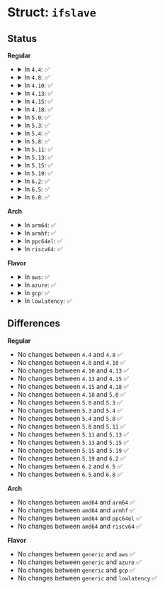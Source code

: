 # Struct: <code>ifslave</code>

## Status
<b>Regular</b>
<ul>
<li>
<details>
<summary>In <code>4.4</code>: ✅</summary>

```c
struct ifslave {
    __s32 slave_id;
    char slave_name[16];
    __s8 link;
    __s8 state;
    __u32 link_failure_count;
};
```
</details>
</li>
<li>
<details>
<summary>In <code>4.8</code>: ✅</summary>

```c
struct ifslave {
    __s32 slave_id;
    char slave_name[16];
    __s8 link;
    __s8 state;
    __u32 link_failure_count;
};
```
</details>
</li>
<li>
<details>
<summary>In <code>4.10</code>: ✅</summary>

```c
struct ifslave {
    __s32 slave_id;
    char slave_name[16];
    __s8 link;
    __s8 state;
    __u32 link_failure_count;
};
```
</details>
</li>
<li>
<details>
<summary>In <code>4.13</code>: ✅</summary>

```c
struct ifslave {
    __s32 slave_id;
    char slave_name[16];
    __s8 link;
    __s8 state;
    __u32 link_failure_count;
};
```
</details>
</li>
<li>
<details>
<summary>In <code>4.15</code>: ✅</summary>

```c
struct ifslave {
    __s32 slave_id;
    char slave_name[16];
    __s8 link;
    __s8 state;
    __u32 link_failure_count;
};
```
</details>
</li>
<li>
<details>
<summary>In <code>4.18</code>: ✅</summary>

```c
struct ifslave {
    __s32 slave_id;
    char slave_name[16];
    __s8 link;
    __s8 state;
    __u32 link_failure_count;
};
```
</details>
</li>
<li>
<details>
<summary>In <code>5.0</code>: ✅</summary>

```c
struct ifslave {
    __s32 slave_id;
    char slave_name[16];
    __s8 link;
    __s8 state;
    __u32 link_failure_count;
};
```
</details>
</li>
<li>
<details>
<summary>In <code>5.3</code>: ✅</summary>

```c
struct ifslave {
    __s32 slave_id;
    char slave_name[16];
    __s8 link;
    __s8 state;
    __u32 link_failure_count;
};
```
</details>
</li>
<li>
<details>
<summary>In <code>5.4</code>: ✅</summary>

```c
struct ifslave {
    __s32 slave_id;
    char slave_name[16];
    __s8 link;
    __s8 state;
    __u32 link_failure_count;
};
```
</details>
</li>
<li>
<details>
<summary>In <code>5.8</code>: ✅</summary>

```c
struct ifslave {
    __s32 slave_id;
    char slave_name[16];
    __s8 link;
    __s8 state;
    __u32 link_failure_count;
};
```
</details>
</li>
<li>
<details>
<summary>In <code>5.11</code>: ✅</summary>

```c
struct ifslave {
    __s32 slave_id;
    char slave_name[16];
    __s8 link;
    __s8 state;
    __u32 link_failure_count;
};
```
</details>
</li>
<li>
<details>
<summary>In <code>5.13</code>: ✅</summary>

```c
struct ifslave {
    __s32 slave_id;
    char slave_name[16];
    __s8 link;
    __s8 state;
    __u32 link_failure_count;
};
```
</details>
</li>
<li>
<details>
<summary>In <code>5.15</code>: ✅</summary>

```c
struct ifslave {
    __s32 slave_id;
    char slave_name[16];
    __s8 link;
    __s8 state;
    __u32 link_failure_count;
};
```
</details>
</li>
<li>
<details>
<summary>In <code>5.19</code>: ✅</summary>

```c
struct ifslave {
    __s32 slave_id;
    char slave_name[16];
    __s8 link;
    __s8 state;
    __u32 link_failure_count;
};
```
</details>
</li>
<li>
<details>
<summary>In <code>6.2</code>: ✅</summary>

```c
struct ifslave {
    __s32 slave_id;
    char slave_name[16];
    __s8 link;
    __s8 state;
    __u32 link_failure_count;
};
```
</details>
</li>
<li>
<details>
<summary>In <code>6.5</code>: ✅</summary>

```c
struct ifslave {
    __s32 slave_id;
    char slave_name[16];
    __s8 link;
    __s8 state;
    __u32 link_failure_count;
};
```
</details>
</li>
<li>
<details>
<summary>In <code>6.8</code>: ✅</summary>

```c
struct ifslave {
    __s32 slave_id;
    char slave_name[16];
    __s8 link;
    __s8 state;
    __u32 link_failure_count;
};
```
</details>
</li>
</ul>
<b>Arch</b>
<ul>
<li>
<details>
<summary>In <code>arm64</code>: ✅</summary>

```c
struct ifslave {
    __s32 slave_id;
    char slave_name[16];
    __s8 link;
    __s8 state;
    __u32 link_failure_count;
};
```
</details>
</li>
<li>
<details>
<summary>In <code>armhf</code>: ✅</summary>

```c
struct ifslave {
    __s32 slave_id;
    char slave_name[16];
    __s8 link;
    __s8 state;
    __u32 link_failure_count;
};
```
</details>
</li>
<li>
<details>
<summary>In <code>ppc64el</code>: ✅</summary>

```c
struct ifslave {
    __s32 slave_id;
    char slave_name[16];
    __s8 link;
    __s8 state;
    __u32 link_failure_count;
};
```
</details>
</li>
<li>
<details>
<summary>In <code>riscv64</code>: ✅</summary>

```c
struct ifslave {
    __s32 slave_id;
    char slave_name[16];
    __s8 link;
    __s8 state;
    __u32 link_failure_count;
};
```
</details>
</li>
</ul>
<b>Flavor</b>
<ul>
<li>
<details>
<summary>In <code>aws</code>: ✅</summary>

```c
struct ifslave {
    __s32 slave_id;
    char slave_name[16];
    __s8 link;
    __s8 state;
    __u32 link_failure_count;
};
```
</details>
</li>
<li>
<details>
<summary>In <code>azure</code>: ✅</summary>

```c
struct ifslave {
    __s32 slave_id;
    char slave_name[16];
    __s8 link;
    __s8 state;
    __u32 link_failure_count;
};
```
</details>
</li>
<li>
<details>
<summary>In <code>gcp</code>: ✅</summary>

```c
struct ifslave {
    __s32 slave_id;
    char slave_name[16];
    __s8 link;
    __s8 state;
    __u32 link_failure_count;
};
```
</details>
</li>
<li>
<details>
<summary>In <code>lowlatency</code>: ✅</summary>

```c
struct ifslave {
    __s32 slave_id;
    char slave_name[16];
    __s8 link;
    __s8 state;
    __u32 link_failure_count;
};
```
</details>
</li>
</ul>

## Differences
<b>Regular</b>
<ul>
<li>
No changes between <code>4.4</code> and <code>4.8</code> ✅
</li>
<li>
No changes between <code>4.8</code> and <code>4.10</code> ✅
</li>
<li>
No changes between <code>4.10</code> and <code>4.13</code> ✅
</li>
<li>
No changes between <code>4.13</code> and <code>4.15</code> ✅
</li>
<li>
No changes between <code>4.15</code> and <code>4.18</code> ✅
</li>
<li>
No changes between <code>4.18</code> and <code>5.0</code> ✅
</li>
<li>
No changes between <code>5.0</code> and <code>5.3</code> ✅
</li>
<li>
No changes between <code>5.3</code> and <code>5.4</code> ✅
</li>
<li>
No changes between <code>5.4</code> and <code>5.8</code> ✅
</li>
<li>
No changes between <code>5.8</code> and <code>5.11</code> ✅
</li>
<li>
No changes between <code>5.11</code> and <code>5.13</code> ✅
</li>
<li>
No changes between <code>5.13</code> and <code>5.15</code> ✅
</li>
<li>
No changes between <code>5.15</code> and <code>5.19</code> ✅
</li>
<li>
No changes between <code>5.19</code> and <code>6.2</code> ✅
</li>
<li>
No changes between <code>6.2</code> and <code>6.5</code> ✅
</li>
<li>
No changes between <code>6.5</code> and <code>6.8</code> ✅
</li>
</ul>
<b>Arch</b>
<ul>
<li>
No changes between <code>amd64</code> and <code>arm64</code> ✅
</li>
<li>
No changes between <code>amd64</code> and <code>armhf</code> ✅
</li>
<li>
No changes between <code>amd64</code> and <code>ppc64el</code> ✅
</li>
<li>
No changes between <code>amd64</code> and <code>riscv64</code> ✅
</li>
</ul>
<b>Flavor</b>
<ul>
<li>
No changes between <code>generic</code> and <code>aws</code> ✅
</li>
<li>
No changes between <code>generic</code> and <code>azure</code> ✅
</li>
<li>
No changes between <code>generic</code> and <code>gcp</code> ✅
</li>
<li>
No changes between <code>generic</code> and <code>lowlatency</code> ✅
</li>
</ul>
